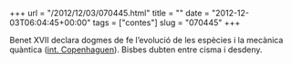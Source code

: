 +++
url = "/2012/12/03/070445.html"
title = ""
date = "2012-12-03T06:04:45+00:00"
tags = ["contes"]
slug = "070445"
+++

Benet XVII declara dogmes de fe l’evolució de les espècies i la mecànica quàntica ([int. Copenhaguen](http://ca.wikipedia.org/wiki/Interpretació_de_Copenhaguen)). Bisbes dubten entre cisma i desdeny.
